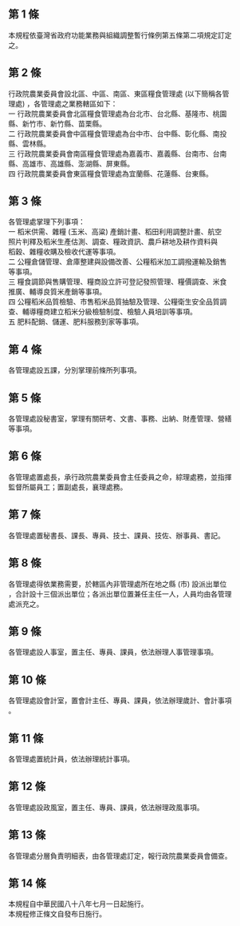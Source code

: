 第 1 條
-------
本規程依臺灣省政府功能業務與組織調整暫行條例第五條第二項規定訂定  
之。

第 2 條
-------
行政院農業委員會設北區、中區、南區、東區糧食管理處 (以下簡稱各管  
理處) ，各管理處之業務轄區如下：  
一  行政院農業委員會北區糧食管理處為台北市、台北縣、基隆市、桃園  
    縣、新竹市、新竹縣、苗栗縣。  
二  行政院農業委員會中區糧食管理處為台中市、台中縣、彰化縣、南投  
    縣、雲林縣。  
三  行政院農業委員會南區糧食管理處為嘉義市、嘉義縣、台南市、台南  
    縣、高雄市、高雄縣、澎湖縣、屏東縣。  
四  行政院農業委員會東區糧食管理處為宜蘭縣、花蓮縣、台東縣。

第 3 條
-------
各管理處掌理下列事項：  
一  稻米供需、雜糧 (玉米、高粱) 產銷計畫、稻田利用調整計畫、航空  
    照片判釋及稻米生產估測、調查、糧政資訊、農戶耕地及耕作資料與  
    稻穀、雜糧收購及檢收代運等事項。  
二  公糧倉儲管理、倉庫整建與設備改善、公糧稻米加工調撥運輸及銷售  
    等事項。  
三  糧食調節與售購管理、糧商設立許可登記發照管理、糧價調查、米食  
    推廣、輔導良質米產銷等事項。  
四  公糧稻米品質檢驗、市售稻米品質抽驗及管理、公糧衛生安全品質調  
    查、輔導糧商建立稻米分級檢驗制度、檢驗人員培訓等事項。  
五  肥料配銷、儲運、肥料服務到家等事項。

第 4 條
-------
各管理處設五課，分別掌理前條所列事項。

第 5 條
-------
各管理處設秘書室，掌理有關研考、文書、事務、出納、財產管理、營繕  
等事項。

第 6 條
-------
各管理處置處長，承行政院農業委員會主任委員之命，綜理處務，並指揮  
監督所屬員工；置副處長，襄理處務。

第 7 條
-------
各管理處置秘書長、課長、專員、技士、課員、技佐、辦事員、書記。

第 8 條
-------
各管理處得依業務需要，於轄區內非管理處所在地之縣 (市) 設派出單位  
，合計設十三個派出單位；各派出單位置兼任主任一人，人員均由各管理  
處派充之。

第 9 條
-------
各管理處設人事室，置主任、專員、課員，依法辦理人事管理事項。

第 10 條
--------
各管理處設會計室，置會計主任、專員、課員，依法辦理歲計、會計事項  
。

第 11 條
--------
各管理處置統計員，依法辦理統計事項。

第 12 條
--------
各管理處設政風室，置主任、專員、課員，依法辦理政風事項。

第 13 條
--------
各管理處分層負責明細表，由各管理處訂定，報行政院農業委員會備查。

第 14 條
--------
本規程自中華民國八十八年七月一日起施行。  
本規程修正條文自發布日施行。

